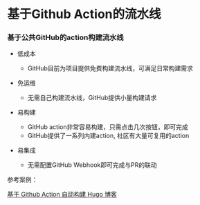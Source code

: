 # 基于Github Action的流水线



### 基于公共GitHub的action构建流水线

* 低成本
  * GitHub目前为项目提供免费构建流水线，可满足日常构建需求

* 免运维
  * 无需自己构建流水线，GitHub提供小量构建请求

* 易构建
  * GitHub action非常容易构建，只需点击几次按钮，即可完成
  * GitHub提供了一系列内建action, 社区有大量可复用的action
* 易集成
  * 无需配置GitHub Webhook即可完成与PR的联动



参考案例：

[基于 Github Action 自动构建 Hugo 博客](https://www.lixueduan.com/posts/blog/01-github-action-deploy-hugo/)

